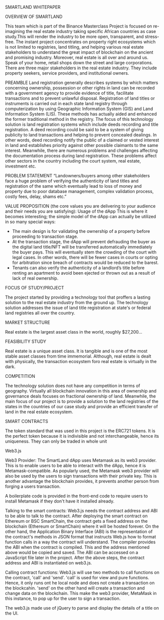 SMARTLAND WHITEPAPER

OVERVIEW OF SMARTLAND

This team which is part of the Binance Masterclass Project is focused on re-imagining the real estate industry taking specific African countries as case study.This will render the industry to be more open, transparent, and stress-free.
The instant project concentrates on property right ecosystems which is not limited to registries, land titling, and helping various real estate stakeholders to understand the great impact of blockchain on the ancient and promising industry. Moreover, real estate is all over and around us. Speak of your home, retail shops down the street and large corporations.
There are three major stakeholders in the real estate industry. They include property seekers, service providers, and institutional owners.

PREAMBLE
Land registration generally describes systems by which matters concerning ownership, possession or other rights in land can be recorded with a government agency to provide evidence of title, facilitate transactions and to prevent unlawful disposal.
Registration of land titles or instruments is carried out in each state land registry through computerization by using Geographic Information System (GIS) and Land Information System (LIS). These methods has actually aided and enhanced the former traditional method in the registry. The focus of this technology solution is land registration systems which include deeds recording and title registration. A deed recording could be said to be a system of giving publicity to land transactions and helping to prevent concealed dealings. In other words, deed recording notify the public of a claimed or vested interest in land and establishes priority against other possible claimants to the same interest. 
Meanwhile, there are numerous problems and challenges affecting the documentation process during land registration. These problems affect other sectors in the country including the court system, real estate, investment etc.

PROBLEM STATEMENT
“Landowners/buyers among other stakeholders face a huge problem of verifying the authenticity of land titles and registration of the same which eventually lead to loss of money and property due to poor database management, complex validation process, costly fees, delay, shams etc.”

VALUE PROPOSITION (the core values you are delivering to your audience and their needs you are satisfying): Usage of the dApp
This is where it becomes interesting; the simple model of the dApp can actually be utilized in so many special ways:
-	The main design is for validating the ownership of a property before proceeding to transaction stage.
-	At the transaction stage, the dApp will prevent defrauding the buyer as the digital land title/NFT will be transferred automatically immediately the buyer pays. This will eventually stem the crowding of the court with legal cases. In other words, there will be fewer cases in courts or opting for arbitration since breach of contracts would be reduced to the barest.
-	Tenants can also verify the authenticity of a landlord’s title before renting an apartment to avoid been ejected or thrown out as a result of lack of real ownership.

FOCUS OF STUDY/PROJECT

The project started by providing a technology tool that proffers a lasting solution to the real estate industry from the ground up. The technology solution addresses the issue of land title registration at state's or federal land registries all over the country.

MARKET STRUCTURE

Real estate is the largest asset class in the world, roughly $27,200...


FEASIBILITY STUDY

Real estate is a unique asset class. It is tangible and is one of the most stable asset classes from time immemorial. Although, real estate is dealt with physically, the transaction ecosystem foro real estate is virtually in the dark.

COMPETITION

The technology solution does not have any competition in terms of geography. Virtually all blockchain innovation in this area of ownership and governance deals focuses on fractional ownership of land. Meanwhile, the main focus of our project is to provide a solution to the land registries of the states in the countries of our case study and provide an efficient transfer of land in the real estate ecosystem.

SMART CONTRACTS

The token standard that was used in this project is the ERC721 tokens. It is the perfect token because it is indivisible and not interchangeable, hence its uniqueness. They can only be traded in whole unit

Web3.js

Web3 Provider: The SmartLand dApp uses Metamask as its web3 provider. This is to enable users to be able to interact with the dApp, hence it is Metamask-compatible. As popularly used, the Metamask web3 provider will also be used by the users to sign transactions with their private key. This is another advantage the blockchain provides, it prevents another person from forging a users transaction.

A boilerplate code is provided in the front-end code to require users to install Metamask if they don't have it installed already.

Talking to the smart contracts: Web3.js needs the contract address and ABI to be able to talk to the contract. After deploying the smart contract on Ethereum or BSC SmartChain, the contract gets a fixed address on the blockchain (Ethereum or SmartChain) where it will be hosted forever. On the other hand, the Application Binary Interface (ABI) is the representation of the contract's methods in JSON format that instructs Web.js how to format function calls in a way the contract will understand. The compiler provides the ABI when the contract is compiled. This and the address mentioned above would be copied and saved. The ABI can be accessed on a JavaScript file later in the project. After the above steps, the contract address and ABI is instantiated on web3.js.

Calling contract functions: Web3.js will use two methods to call functions on the contract, 'call' and 'send'.
'call' is used for view and pure functions. Hence, it only runs ont he local node and does not create a transaction on the blockcahin. 'send' on the other hand will create a transaction and change data on the blockchain. This make the web3 provider, MetaMask in this instance, to pop up for the user to sign a transaction.

The web3.js made use of jQuery to parse and display the details of a title on the UI.
